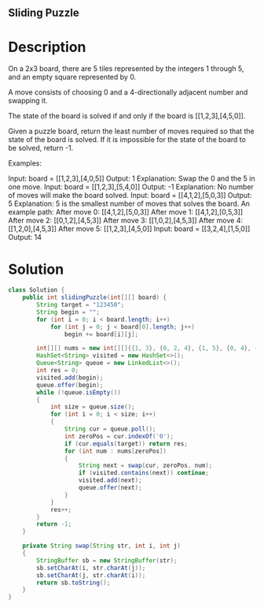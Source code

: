 Sliding Puzzle
---

# Description
On a 2x3 board, there are 5 tiles represented by the integers 1 through 5, and an empty square represented by 0.

A move consists of choosing 0 and a 4-directionally adjacent number and swapping it.

The state of the board is solved if and only if the board is [[1,2,3],[4,5,0]].

Given a puzzle board, return the least number of moves required so that the state of the board is solved. If it is impossible for the state of the board to be solved, return -1.

Examples:

Input: board = [[1,2,3],[4,0,5]]
Output: 1
Explanation: Swap the 0 and the 5 in one move.
Input: board = [[1,2,3],[5,4,0]]
Output: -1
Explanation: No number of moves will make the board solved.
Input: board = [[4,1,2],[5,0,3]]
Output: 5
Explanation: 5 is the smallest number of moves that solves the board.
An example path:
After move 0: [[4,1,2],[5,0,3]]
After move 1: [[4,1,2],[0,5,3]]
After move 2: [[0,1,2],[4,5,3]]
After move 3: [[1,0,2],[4,5,3]]
After move 4: [[1,2,0],[4,5,3]]
After move 5: [[1,2,3],[4,5,0]]
Input: board = [[3,2,4],[1,5,0]]
Output: 14

# Solution
```java
class Solution {
    public int slidingPuzzle(int[][] board) {
        String target = "123450";
        String begin = "";
        for (int i = 0; i < board.length; i++)
            for (int j = 0; j < board[0].length; j++)
                begin += board[i][j];

        int[][] nums = new int[][]{{1, 3}, {0, 2, 4}, {1, 5}, {0, 4}, {1, 3, 5}, {2, 4}};
        HashSet<String> visited = new HashSet<>();
        Queue<String> queue = new LinkedList<>();
        int res = 0;
        visited.add(begin);
        queue.offer(begin);
        while (!queue.isEmpty())
        {
            int size = queue.size();
            for (int i = 0; i < size; i++)
            {
                String cur = queue.poll();
                int zeroPos = cur.indexOf('0');
                if (cur.equals(target)) return res;
                for (int num : nums[zeroPos])
                {
                    String next = swap(cur, zeroPos, num);
                    if (visited.contains(next)) continue;
                    visited.add(next);
                    queue.offer(next);
                }
            }
            res++;
        }
        return -1;
    }

    private String swap(String str, int i, int j)
    {
        StringBuffer sb = new StringBuffer(str);
        sb.setCharAt(i, str.charAt(j));
        sb.setCharAt(j, str.charAt(i));
        return sb.toString();
    }
}
```
